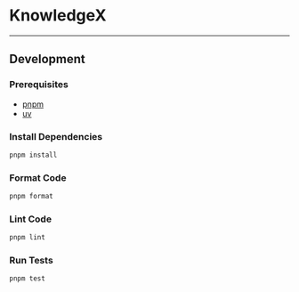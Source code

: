 # KnowledgeX

---

## Development

### Prerequisites

- [pnpm](https://pnpm.io/installation)
- [uv](<[https://docs.astral.sh/uv/installation/](https://docs.astral.sh/uv/getting-started/installation/)>)

### Install Dependencies

```bash
pnpm install
```

### Format Code

```bash
pnpm format
```

### Lint Code

```bash
pnpm lint
```

### Run Tests

```bash
pnpm test
```
